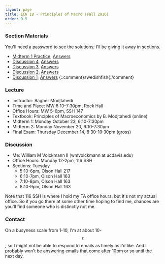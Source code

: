 ```yaml
---
layout: page
title: ECN 1B - Principles of Macro (Fall 2016)
order: 9.5
---
```


### Section Materials
You'll need a password to see the solutions; I'll be giving it away in sections.

* [Midterm 1 Practice](midterm1practice.pdf), [Answers](midterm1practice-ans.zip)
* [Discussion 4](discussion-04.pdf), [Answers](discussion-04-ans.zip)
* [Discussion 3](discussion-03.pdf), [Answers](discussion-03-ans.zip)
* [Discussion 2](discussion-02.pdf), [Answers](discussion-02-ans.zip)
* [Discussion 1](discussion-01.pdf), [Answers](discussion-01-ans.zip)
{::comment}swedishfish{:/comment}

### Lecture
* Instructor: Bagher Modjtahedi
* Time and Place: MW 6:10–7:30pm, Rock Hall
* Office Hours: MW 5-6pm, SSH 147
* Textbook: Principles of Macroeconomics by B. Modjtahedi (online)
* Midterm 1: Monday October 23, 6:10-7:30pm
* Midterm 2: Monday November 20, 6:10-7:30pm
* Final Exam: Thursday December 14, 8:30-10:30pm (gross)


### Discussion
* Me: William M Volckmann II (wmvolckmann at ucdavis.edu)
* Office Hours: Monday 12-2pm, 116 SSH
* Sections: Tuesday
  * 5:10-6pm, Olson Hall 217
  * 6:10-7pm, Olson Hall 163
  * 7:10-8pm, Olson Hall 163
  * 8:10-9pm, Olson Hall 163

Note that 116 SSH is where I hold my TA office hours, but it's not my actual
office. So if you go there at some other time hoping to find me, chances are
you'll find someone who is distinctly not me.


### Contact
On a busyness scale from 1-10, I'm at about 10-$$\epsilon$$, so I might not be
 able to respond to emails as timely as I'd like. And I probably won't be
 answering emails that come after 10pm or so until the next day.
